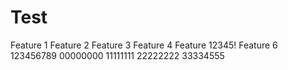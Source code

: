 Test
====

Feature 1
Feature 2
Feature 3
Feature 4
Feature 12345!
Feature 6
123456789
00000000
11111111
22222222
33334555